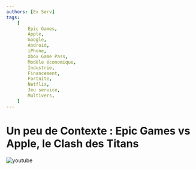 ```yaml
---
authors: [Ex Serv]
tags:
    [
        Epic Games,
        Apple,
        Google,
        Android,
        iPhone,
        Xbox Game Pass,
        Modèle économique,
        Industrie,
        Financement,
        Fortnite,
        Netflix,
        Jeu service,
        Multivers,
    ]
---
```


# Un peu de Contexte : Epic Games vs Apple, le Clash des Titans

![youtube](https://www.youtube.com/watch?v=8ljWLHljbUw)
